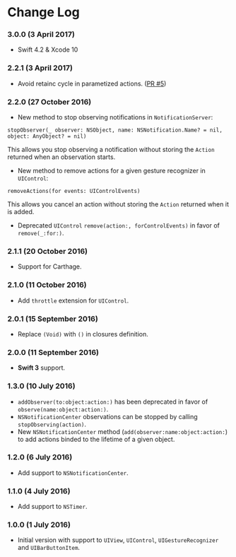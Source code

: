 # Change Log

### 3.0.0 (3 April 2017)
- Swift 4.2 & Xcode 10

### 2.2.1 (3 April 2017)
- Avoid retainc cycle in parametized actions. ([PR #5](https://github.com/ManueGE/Actions/pull/5)) 

### 2.2.0 (27 October 2016)
- New method to stop observing notifications in `NotificationServer`: 

`stopObserver(_ observer: NSObject, name: NSNotification.Name? = nil, object: AnyObject? = nil)` 

This allows you stop observing a notification without storing the `Action` returned when an observation starts.

- New method to remove actions for a given gesture recognizer in `UIControl`: 

`removeActions(for events: UIControlEvents)` 

This allows you cancel an action without storing the `Action` returned when it is added.

- Deprecated `UIControl` `remove(action:, forControlEvents)` in favor of `remove(_:for:)`.


### 2.1.1 (20 October 2016)
- Support for Carthage.

### 2.1.0 (11 October 2016)
- Add `throttle` extension for `UIControl`.

### 2.0.1 (15 September 2016)
- Replace `(Void)` with `()` in closures definition.

### 2.0.0 (11 September 2016)
- **Swift 3** support.

### 1.3.0 (10 July 2016)
- `addObserver(to:object:action:)` has been deprecated in favor of `observe(name:object:action:)`.
- `NSNotificationCenter` observations can be stopped by calling `stopObserving(action)`. 
- New `NSNotificationCenter` method (`add(observer:name:object:action:`) to add actions binded to the lifetime of a given object. 

### 1.2.0 (6 July 2016)
- Add support to `NSNotificationCenter`.

### 1.1.0 (4 July 2016)
- Add support to `NSTimer`.

### 1.0.0 (1 July 2016)
- Initial version with support to `UIView`, `UIControl`, `UIGestureRecognizer` and `UIBarButtonItem`.
